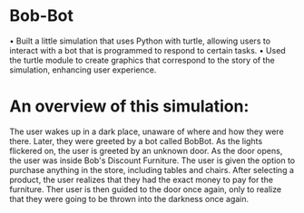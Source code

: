 # Bob-Bot
•	Built a little simulation that uses Python with turtle, allowing users to interact with a bot that is programmed to respond to certain tasks.
•	Used the turtle module to create graphics that correspond to the story of the simulation, enhancing user experience.


# An overview of this simulation:
The user wakes up in a dark place, unaware of where and how they were there. Later, they were greeted by a bot called BobBot. As the lights flickered on, the user is greeted by an unknown door. As the door opens, the user was inside Bob's Discount Furniture. The user is given the option to purchase anything in the store, including tables and chairs. After selecting a product, the user realizes that they had the exact money to pay for the furniture. Ther user is then guided to the door once again, only to realize that they were going to be thrown into the darkness once again. 

